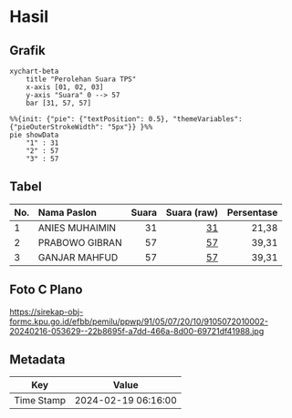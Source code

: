 # Hasil

## Grafik

```mermaid
xychart-beta
    title "Perolehan Suara TPS"
    x-axis [01, 02, 03]
    y-axis "Suara" 0 --> 57
    bar [31, 57, 57]
```

```mermaid
%%{init: {"pie": {"textPosition": 0.5}, "themeVariables": {"pieOuterStrokeWidth": "5px"}} }%%
pie showData
    "1" : 31
    "2" : 57
    "3" : 57
```

## Tabel

| No. | Nama Paslon    | Suara | Suara (raw) | Persentase |
|:--- |:-------------- | -----:| -----------:| ----------:|
| 1   | ANIES MUHAIMIN | 31    | [31][p-1]   | 21,38      |
| 2   | PRABOWO GIBRAN | 57    | [57][p-2]   | 39,31      |
| 3   | GANJAR MAHFUD  | 57    | [57][p-3]   | 39,31      |


[p-1]: https://github.com/gigit-pemilu/pemilu-2024-91-papua/blob/main/pilpres/hitung-suara/sub/91-papua/sub/05-kepulauan-yapen/sub/07-yapen-utara/sub/2010-doreimanona/sub/002-tps/sub/paslon-1.txt
[p-2]: https://github.com/gigit-pemilu/pemilu-2024-91-papua/blob/main/pilpres/hitung-suara/sub/91-papua/sub/05-kepulauan-yapen/sub/07-yapen-utara/sub/2010-doreimanona/sub/002-tps/sub/paslon-2.txt
[p-3]: https://github.com/gigit-pemilu/pemilu-2024-91-papua/blob/main/pilpres/hitung-suara/sub/91-papua/sub/05-kepulauan-yapen/sub/07-yapen-utara/sub/2010-doreimanona/sub/002-tps/sub/paslon-3.txt

## Foto C Plano

https://sirekap-obj-formc.kpu.go.id/efbb/pemilu/ppwp/91/05/07/20/10/9105072010002-20240216-053629--22b8695f-a7dd-466a-8d00-69721df41988.jpg


## Metadata

| Key        | Value               |
| ---------- | ------------------- |
| Time Stamp | 2024-02-19 06:16:00 |



